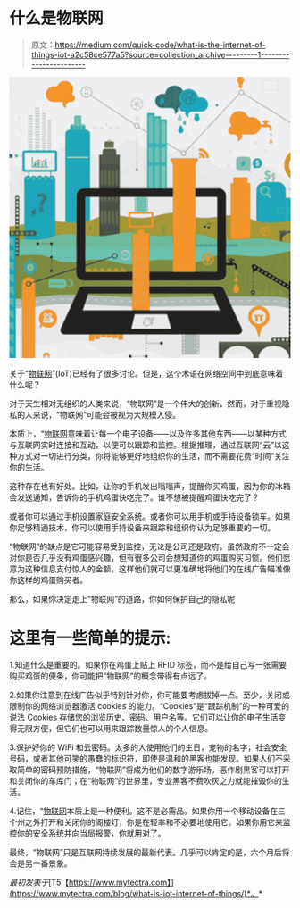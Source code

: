 # 什么是物联网

> 原文：<https://medium.com/quick-code/what-is-the-internet-of-things-iot-a2c58ce577a5?source=collection_archive---------1----------------------->

![](img/29a5c10c01afa58bfbd7566da7064441.png)

关于“[物联网](https://www.mytectra.com/iot-training-in-bangalore.html)”(IoT)已经有了很多讨论。但是，这个术语在网络空间中到底意味着什么呢？

对于天生相对无组织的人类来说，“物联网”是一个伟大的创新。然而，对于重视隐私的人来说，“物联网”可能会被视为大规模入侵。

本质上，“[物联网](https://www.mytectra.com/iot-training-in-bangalore.html)意味着让每一个电子设备——以及许多其他东西——以某种方式与互联网实时连接和互动，以便可以跟踪和监控。根据推理，通过互联网“云”以这种方式对一切进行分类，你将能够更好地组织你的生活，而不需要花费“时间”关注你的生活。

这种存在也有好处。比如，让你的手机发出嗡嗡声，提醒你买鸡蛋，因为你的冰箱会发送通知，告诉你的手机鸡蛋快吃完了。谁不想被提醒鸡蛋快吃完了？

或者你可以通过手机设置家庭安全系统。或者你可以用手机或手持设备锁车。如果你足够精通技术，你可以使用手持设备来跟踪和组织你认为足够重要的一切。

“物联网”的缺点是它可能容易受到监控，无论是公司还是政府。虽然政府不一定会对你是否几乎没有鸡蛋感兴趣，但有很多公司会想知道你的鸡蛋购买习惯。他们愿意为这种信息支付惊人的金额，这样他们就可以更准确地将他们的在线广告瞄准像你这样的鸡蛋购买者。

那么，如果你决定走上“物联网”的道路，你如何保护自己的隐私呢

# 这里有一些简单的提示:

1.知道什么是重要的。如果你在鸡蛋上贴上 RFID 标签，而不是给自己写一张需要购买鸡蛋的便条，你可能把“物联网”的概念带得有点远了。

2.如果你注意到在线广告似乎特别针对你，你可能要考虑拔掉一点。至少，关闭或限制你的网络浏览器激活 cookies 的能力。“Cookies”是“跟踪机制”的一种可爱的说法 Cookies 存储您的浏览历史、密码、用户名等。它们可以让你的电子生活变得无限方便，但它们也可以用来跟踪数量惊人的个人信息。

3.保护好你的 WiFi 和云密码。太多的人使用他们的生日，宠物的名字，社会安全号码，或者其他可笑的愚蠢的标识符，即使是温和的黑客也能发现。如果人们不采取简单的密码预防措施，“物联网”将成为他们的数字游乐场。恶作剧黑客可以打开和关闭你的车库门；在“物联网”的世界里，专业黑客不费吹灰之力就能摧毁你的生活。

4.记住，“[物联网](https://www.mytectra.com/iot-training-in-bangalore.html)本质上是一种便利。这不是必需品。如果你用一个移动设备在三个州之外打开和关闭你的阁楼灯，你是在轻率和不必要地使用它。如果你用它来监控你的安全系统并向当局报警，你就用对了。

最终，“物联网”只是互联网持续发展的最新代表。几乎可以肯定的是，六个月后将会是另一番景象。

*最初发表于*[T5【https://www.mytectra.com】](https://www.mytectra.com/blog/what-is-iot-internet-of-things/)*。*